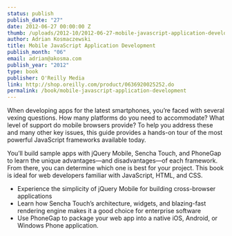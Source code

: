 ```yaml
--- 
status: publish
publish_date: "27"
date: 2012-06-27 00:00:00 Z
thumb: /uploads/2012-10/2012-06-27-mobile-javascript-application-development.gif
author: Adrian Kosmaczewski
title: Mobile JavaScript Application Development
publish_month: "06"
email: adrian@akosma.com
publish_year: "2012"
type: book
publisher: O'Reilly Media
link: http://shop.oreilly.com/product/0636920025252.do
permalink: /book/mobile-javascript-application-development
---
```


When developing apps for the latest smartphones, you’re faced with several vexing questions. How many platforms do you need to accommodate? What level of support do mobile browsers provide? To help you address these and many other key issues, this guide provides a hands-on tour of the most powerful JavaScript frameworks available today.

You’ll build sample apps with jQuery Mobile, Sencha Touch, and PhoneGap to learn the unique advantages—and disadvantages—of each framework. From there, you can determine which one is best for your project. This book is ideal for web developers familiar with JavaScript, HTML, and CSS.

- Experience the simplicity of jQuery Mobile for building cross-browser applications
- Learn how Sencha Touch’s architecture, widgets, and blazing-fast rendering engine makes it a good choice for enterprise software
- Use PhoneGap to package your web app into a native iOS, Android, or Windows Phone application.
